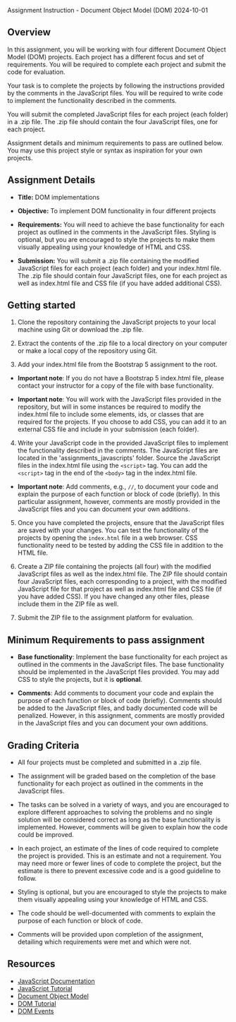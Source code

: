 Assignment Instruction - Document Object Model (DOM) 2024-10-01




## Overview

In this assignment, you will be working with four different Document Object
Model (DOM) projects. Each project has a different focus and set of
requirements. You will be required to complete each project and submit the
code for evaluation.

Your task is to complete the projects by following the instructions provided
by the comments in the JavaScript files. You will be required to write code
to implement the functionality described in the comments.

You will submit the completed JavaScript files for each project (each folder)
in a .zip file. The .zip file should contain the four JavaScript files, one
for each project.

Assignment details and minimum requirements to pass are outlined below. You
may use this project style or syntax as inspiration for your own projects.

## Assignment Details

- **Title:** DOM implementations

- **Objective:** To implement DOM functionality in four different projects

- **Requirements:** You will need to achieve the base functionality for each
project as outlined in the comments in the JavaScript files. Styling is
optional, but you are encouraged to style the projects to make them visually
appealing using your knowledge of HTML and CSS.

- **Submission:** You will submit a .zip file containing the modified
JavaScript files for each project (each folder) and your index.html file. The
.zip file should contain four JavaScript files, one for each project as well
as index.html file and CSS file (if you have added additional CSS).

## Getting started

1. Clone the repository containing the JavaScript projects to your local
machine using Git or download the .zip file.

2. Extract the contents of the .zip file to a local directory on your
computer or make a local copy of the repository using Git.

3. Add your index.html file from the Bootstrap 5 assignment to the root.

- **Important note**: If you do not have a Bootstrap 5 index.html file,
please contact your instructor for a copy of the file with base
functionality.

- **Important note**: You will work with the JavaScript files provided in the
repository, but will in some instances be required to modify the index.html
file to include some elements, ids, or classes that are required for the
projects. If you choose to add CSS, you can add it to an external CSS file
and include in your submission (each folder).

4. Write your JavaScript code in the provided JavaScript files to implement
the functionality described in the comments. The JavaScript files are located
in the 'assignments_javascripts' folder. Source the JavaScript files in the
index.html file using the `<script>` tag. You can add the `<script>` tag in
the end of the `<body>` tag in the index.html file.

- **Important note**: Add comments, e.g., `//`, to document your code and
explain the purpose of each function or block of code (briefly). In this
particular assignment, however, comments are mostly provided in the
JavaScript files and you can document your own additions.

5. Once you have completed the projects, ensure that the JavaScript files are
saved with your changes. You can test the functionality of the projects by
opening the `index.html` file in a web browser. CSS functionality need to be
tested by adding the CSS file in addition to the HTML file.

6. Create a ZIP file containing the projects (all four) with the modified
JavaScript files as well as the index.html file. The ZIP file should contain
four JavaScript files, each corresponding to a project, with the modified
JavaScript file for that project as well as index.html file and CSS file (if
you have added CSS). If you have changed any other files, please include them
in the ZIP file as well.

7. Submit the ZIP file to the assignment platform for evaluation.

## Minimum Requirements to pass assignment

- **Base functionality**: Implement the base functionality for each project
as outlined in the comments in the JavaScript files. The base functionality
should be implemented in the JavaScript files provided. You may add CSS to
style the projects, but it is **optional**.

- **Comments**: Add comments to document your code and explain the purpose of
each function or block of code (briefly). Comments should be added to the
JavaScript files, and badly documented code will be penalized. However, in
this assignment, comments are mostly provided in the JavaScript files and you
can document your own additions.

## Grading Criteria

- All four projects must be completed and submitted in a .zip file.

- The assignment will be graded based on the completion of the base
functionality for each project as outlined in the comments in the JavaScript
files.

- The tasks can be solved in a variety of ways, and you are encouraged to
explore different approaches to solving the problems and no single solution
will be considered correct as long as the base functionality is implemented.
However, comments will be given to explain how the code could be improved.

- In each project, an estimate of the lines of code required to complete the
project is provided. This is an estimate and not a requirement. You may need
more or fewer lines of code to complete the project, but the estimate is
there to prevent excessive code and is a good guideline to follow.

- Styling is optional, but you are encouraged to style the projects to make
them visually appealing using your knowledge of HTML and CSS.

- The code should be well-documented with comments to explain the purpose of
each function or block of code.

- Comments will be provided upon completion of the assignment, detailing
which requirements were met and which were not.

## Resources

- [JavaScript
  Documentation](https://developer.mozilla.org/en-US/docs/Web/JavaScript)
- [JavaScript Tutorial](https://www.javascripttutorial.net/)
- [Document Object
  Model](https://developer.mozilla.org/en-US/docs/Web/API/Document_Object_Model)
- [DOM Tutorial](https://www.w3schools.com/js/js_htmldom.asp)
- [DOM
  Events](https://developer.mozilla.org/en-US/docs/Web/API/Document_Object_Model/Events)


